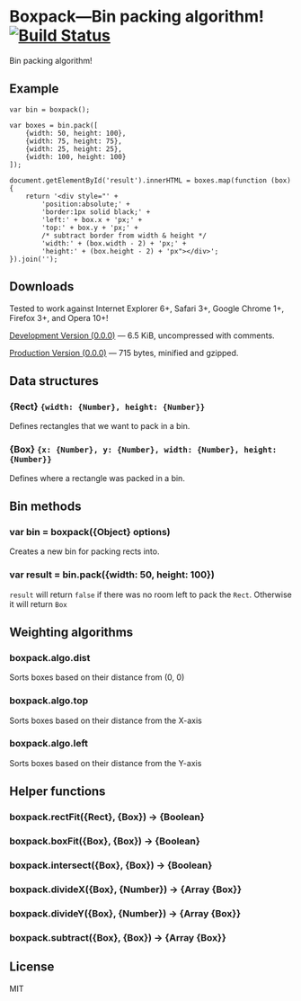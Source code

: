 # Boxpack—Bin packing algorithm! [![Build Status](https://secure.travis-ci.org/munro/boxpack.png?branch=master)](http://travis-ci.org/munro/boxpack)

Bin packing algorithm!

## Example

    var bin = boxpack();

    var boxes = bin.pack([
        {width: 50, height: 100},
        {width: 75, height: 75},
        {width: 25, height: 25},
        {width: 100, height: 100}
    ]);

    document.getElementById('result').innerHTML = boxes.map(function (box) {
        return '<div style="' +
            'position:absolute;' +
            'border:1px solid black;' +
            'left:' + box.x + 'px;' +
            'top:' + box.y + 'px;' +
            /* subtract border from width & height */
            'width:' + (box.width - 2) + 'px;' +
            'height:' + (box.height - 2) + 'px"></div>';
    }).join('');

## Downloads

Tested to work against Internet Explorer 6+, Safari 3+, Google Chrome 1+, Firefox 3+, and Opera 10+!

[Development Version (0.0.0)](https://raw.github.com/munro/boxpack/master/boxpack.js) — 6.5 KiB, uncompressed with comments.

[Production Version (0.0.0)](https://raw.github.com/munro/boxpack/master/boxpack.min.js) — 715 bytes, minified and gzipped.

## Data structures

### {Rect} `{width: {Number}, height: {Number}}`

Defines rectangles that we want to pack in a bin.

### {Box} `{x: {Number}, y: {Number}, width: {Number}, height: {Number}}`

Defines where a rectangle was packed in a bin.

## Bin methods

### var bin = boxpack({Object} options)

Creates a new bin for packing rects into.

### var result = bin.pack({width: 50, height: 100})

`result` will return `false` if there was no room left to pack the `Rect`.
Otherwise it will return `Box`

## Weighting algorithms

### boxpack.algo.dist

Sorts boxes based on their distance from (0, 0)

### boxpack.algo.top

Sorts boxes based on their distance from the X-axis

### boxpack.algo.left

Sorts boxes based on their distance from the Y-axis

## Helper functions

### boxpack.rectFit({Rect}, {Box}) -> {Boolean}
### boxpack.boxFit({Box}, {Box}) -> {Boolean}
### boxpack.intersect({Box}, {Box}) -> {Boolean}
### boxpack.divideX({Box}, {Number}) -> {Array {Box}}
### boxpack.divideY({Box}, {Number}) -> {Array {Box}}
### boxpack.subtract({Box}, {Box}) -> {Array {Box}}

## License

MIT
